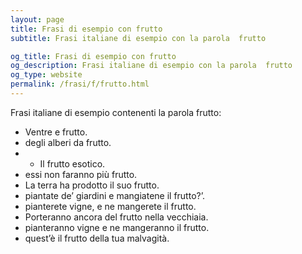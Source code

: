 ```yaml
---
layout: page
title: Frasi di esempio con frutto 
subtitle: Frasi italiane di esempio con la parola  frutto

og_title: Frasi di esempio con frutto 
og_description: Frasi italiane di esempio con la parola  frutto
og_type: website
permalink: /frasi/f/frutto.html
---
```


Frasi italiane di esempio contenenti la parola frutto:


- Ventre e frutto.
- degli alberi da frutto.
- - Il frutto esotico.
- essi non faranno più frutto.
- La terra ha prodotto il suo frutto.
- piantate de’ giardini e mangiatene il frutto?’.
- pianterete vigne, e ne mangerete il frutto.
- Porteranno ancora del frutto nella vecchiaia.
- pianteranno vigne e ne mangeranno il frutto.
- quest’è il frutto della tua malvagità.
